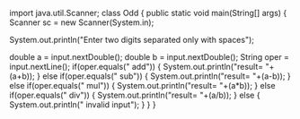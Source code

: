 import java.util.Scanner;
class Odd 
{
public static void main(String[] args)
  {
Scanner sc = new Scanner(System.in);

System.out.println("Enter two digits separated only with spaces");

double a = input.nextDouble();
double b = input.nextDouble();
String oper = input.nextLine();
if(oper.equals(" add"))
   {
System.out.println("result= "+(a+b));
   }
else if(oper.equals(" sub"))
   {
System.out.println("result= "+(a-b));
   }
else if(oper.equals(" mul"))
   {
System.out.println("result= "+(a*b));
   }
else if(oper.equals(" div"))
   {
System.out.println("result= "+(a/b));
   }
else
   {
System.out.println(" invalid input");
   }
  }
}
